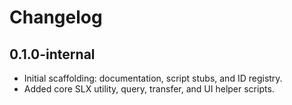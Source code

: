 # Changelog

## 0.1.0-internal
- Initial scaffolding: documentation, script stubs, and ID registry.
- Added core SLX utility, query, transfer, and UI helper scripts.

